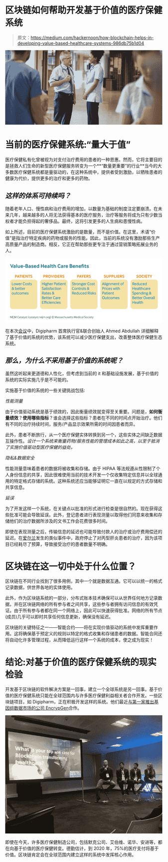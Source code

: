 # 区块链如何帮助开发基于价值的医疗保健系统

> 原文：<https://medium.com/hackernoon/how-blockchain-helps-in-developing-value-based-healthcare-systems-986db75b1d04>

![](img/f51f710dc33e4e1476c819c83675aa98.png)

# **当前的医疗保健系统:“量大于值”**

医疗保健私有化曾被视为对支付治疗费用的患者的一种恩惠。然而，它将主要目的是拯救人们生命的新型医疗保健服务转变为一个**“数量更重要”的行业**当今的大多数医疗保健系统都是量驱动的，在这种系统中，提供者受到激励，以牺牲患者的健康为代价，提供更多的治疗和更多的药物。

## *这样的体系可持续吗？*

随着老年人口、慢性病和治疗费用的增加，以数量为基础的制度注定要崩溃。在未来几年，越来越多的人将无法获得基本的医疗服务，治疗等服务将成为只有少数当权者才能负担得起的奢侈品。最终，这将引发更多的人生病和患慢性病。

如上所述，目前的医疗保健系统激励的是数量，而不是价值。在这里，术语“价值”是指治疗特定疾病的药物或服务的性能。因此，当前的系统没有激励那些生产高质量产品的制造商。相反，它正在帮助那些更专注于通过营销策略拓展业务的人。

![](img/e34a958027e46461cc24f9e75ba05742.png)

在本次[会议](https://www.youtube.com/watch?v=SZ18IUozxbA)中，Digipharm 首席执行官&联合创始人 Ahmed Abdullah 详细解释了基于价值的系统的优势，该系统可以减少医疗保健支出，改善整体医疗保健生态系统。

## *那么，为什么不采用基于价值的系统呢？*

虽然这听起来更道德和人性化，但考虑到当前的 it 和基础设施发展，基于价值的系统的实际实施几乎是不可能的。

实施基于价值的系统的一些关键挑战包括:

*性能测量*

由于价值驱动系统是基于绩效的，因此衡量绩效就变得至关重要。问题是，**如何衡量绩效**？**使用哪些指标**？谁会选择这些指标？患者在不同的时间点开始治疗。他们有不同的治疗持续时间，服务/产品显示效果所需的时间因患者而异。

此外，患者不断旅行，从一个医疗保健实体转换到另一个，这些实体之间缺乏数据互操作性。*设计一个系统来衡量药物/服务性能的管理成本如此之高，以至于抵消了实施价值驱动型医疗保健的益处。*

*隐私&数据安全*

性能测量意味着患者的数据将被收集和存储。由于 HIPAA 等法规遵从性限制了个人身份信息的共享，因此很难使用当前的技术开发一个仅收集特定信息并以全球通用的特定格式存储的系统。这种系统还应当能够证明它一直在以规定的方式存储和共享信息。

*延误*

为了开发这样一个系统，在关键点以批准的形式进行检查是很自然的。现在获得这些批准可能会导致延误。此外，登记患者进行表现测量以取得他们同意来收集和存储他们的治疗数据所涉及的文书工作会花费很多时间。

即使在表现测量之后，传输信息的延迟也可能导致付款人的治疗或治疗费用偿还的延迟。在[爱尔兰](https://www.irishtimes.com/news/health/hepatitis-c-patients-unable-to-get-drugs-due-to-funding-problems-1.3171803)发生的类似事件中，政府停止了对丙型肝炎患者的治疗，因为该项目已经耗尽了预算，导致接受治疗的患者数量不明确。

# **区块链在这一切中处于什么位置？**

区块链在不同行业找到了很多用例，其中一个就是数据互通。它可以以统一的格式记录数据，供世界各地的实体使用。

此外，作为区块链系统的一部分，分布式账本技术确保可以从世界任何地方记录数据，并在区块链网络的所有参与者之间共享，这些参与者拥有访问信息的有效凭证。由于所有参与者都在同一个网络上，因此可以快速获得批准。网络的所有节点(成员)几乎可以即时共享任何信息更新，确保没有延迟。

区块链的关键特征之一——智能合约——将在实现价值驱动的系统中发挥重要作用。这将确保基于预定义的规则以特定的格式收集和存储患者的数据。智能合同还将自动化许多管理过程，从而降低运行这样一个系统的成本，使之成为现实！

# **结论:对基于价值的医疗保健系统的现实检验**

开发基于区块链的软件解决方案是一回事，建立一个全球系统是另一回事。基于价值的医疗保健系统只能在全球范围内与许多医疗保健利益相关者合作开发。一些区块链项目，如 Digipharm，正在积极开发这样的系统。他们最近[与第一家推出基因组数据市场的公司 EncrypGen](https://digipharm.io/blog-190522.html)合作。

![](img/041661d2d3763b6684e91c01d6982d03.png)

即使在今天，许多医疗保健制造公司，包括默克公司、艾伯维、诺华、安进等，都在向基于价值的医疗保健转变。德勤估计，到 2020 年，75%的医疗支付将基于价值。区块链肯定会在全球范围内建立这样的系统中发挥核心作用。
